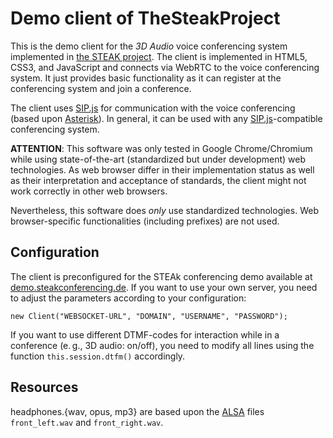 Demo client of TheSteakProject
===

This is the demo client for the _3D Audio_ voice conferencing system implemented in [the STEAK project](www.steakconferencing.de).
The client is implemented in HTML5, CSS3, and JavaScript and connects via WebRTC to the voice conferencing system.
It just provides basic functionality as it can register at the conferencing system and join a conference.

The client uses [SIP.js](http://sipjs.com/) for communication with the voice conferencing (based upon [Asterisk](www.asterisk.org)).
In general, it can be used with any [SIP.js](http://sipjs.com/)-compatible conferencing system.

__ATTENTION__: This software was only tested in Google Chrome/Chromium while using state-of-the-art (standardized but under development) web technologies.
As web browser differ in their implementation status as well as their interpretation and acceptance of standards, the client might not work correctly in other web browsers.

Nevertheless, this software does _only_ use standardized technologies.
Web browser-specific functionalities (including prefixes) are not used.

Configuration
---

The client is preconfigured for the STEAk conferencing demo available at [demo.steakconferencing.de](http://demo.steakconferencing.de).
If you want to use your own server, you need to adjust the parameters according to your configuration:

`new Client("WEBSOCKET-URL", "DOMAIN", "USERNAME", "PASSWORD");`

If you want to use different DTMF-codes for interaction while in a conference (e.&thinsp;g., 3D audio: on/off), you need to modify all lines using the function `this.session.dtfm()` accordingly.


Resources
---
headphones.{wav, opus, mp3} are based upon the [ALSA](http://www.alsa-project.org/) files `front_left.wav` and `front_right.wav`.
